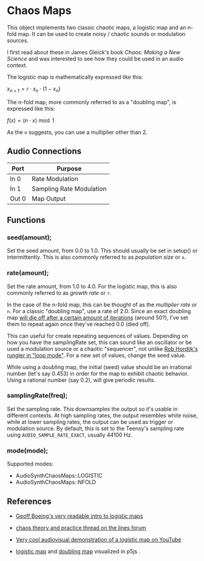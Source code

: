 # Chaos Maps

This object implements two classic chaotic maps, a logistic map and an n-fold map. It can be used to create noisy / chaotic sounds or modulation sources.

I first read about these in James Gleick's book *Chaos: Making a New Science* and was interested to see how they could be used in an audio context. 

The logistic map is mathematically expressed like this:

$x_{n+1} = r \cdot x_n \cdot (1 - x_n)$

The n-fold map, more commonly referred to as a "doubling map", is expressed like this:

$f(x) = (n \cdot x) \bmod 1$

As the ``n`` suggests, you can use a multiplier other than 2. 

## Audio Connections

| Port  | Purpose |
| ----- | ------- |
| In 0  | Rate Modulation  |
| In 1  | Sampling Rate Modulation  |
| Out 0  | Map Output  |

## Functions

### **seed**(amount);
Set the seed amount, from 0.0 to 1.0. This should usually be set in setup() or intermittently. This is also commonly referred to as *population size* or ``x``.

### **rate**(amount);
Set the rate amount, from 1.0 to 4.0. For the logistic map, this is also commonly referred to as *growth rate* or ``r``.  

In the case of the n-fold map, this can be thought of as the *multiplier rate* or ``n``. For a classic "doubling map", use a rate of 2.0. 
Since an exact doubling map [will die off after a certain amount of iterations](https://trinket.io/python3/0d5bf1c579) (around 50?), I've set them to repeat again once they've reached 0.0 (died off). 

This can useful for create repeating sequences of values. Depending on how you have the samplingRate set, this can sound like an oscillator or be used a modulation source or a chaotic "sequencer", not unlike [Rob Hordijk's rungler in "loop mode"](https://web.archive.org/web/20150311234517/http://casperelectronics.com/rungle-mods/). For a new set of values, change the seed value. 

While using a doubling map, the initial (seed) value should be an irrational number (let's say 0.453) in order for the map to exhibit chaotic behavior. Using a rational number (say 0.2), will give periodic results.

### **samplingRate**(freq);
Set the sampling rate. This downsamples the output so it's usable in different contexts. At high sampling rates, the output resembles white noise, while at lower sampling rates, the output can be used as trigger or modulation source. By default, this is set to the Teensy's sampling rate using ``AUDIO_SAMPLE_RATE_EXACT``, usually 44100 Hz.

### **mode**(mode);

Supported modes:
* AudioSynthChaosMaps::LOGISTIC
* AudioSynthChaosMaps::NFOLD

## References

* [Geoff Boeing's very readable intro to logistic maps](https://geoffboeing.com/2015/03/chaos-theory-logistic-map/)

* [chaos theory and practice thread on the lines forum](https://llllllll.co/t/chaos-theory-and-practice/63010/6)

* [Very cool audiovisual demonstration of a logistic map on YouTube](https://www.youtube.com/watch?v=lK5oqf8ROCo)

* [logistic map](https://editor.p5js.org/mattkuebrich/sketches/X0YJukvoU) and [doubling map](https://editor.p5js.org/mattkuebrich/sketches/ZQL43UFdk) visualized in p5js .

